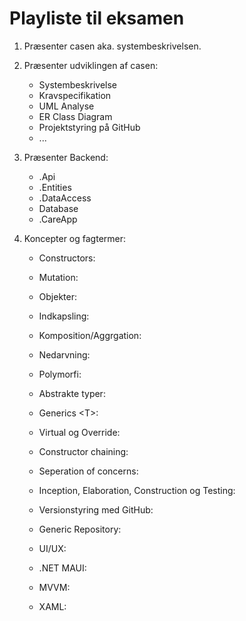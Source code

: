 # Playliste til eksamen

01. Præsenter casen aka. systembeskrivelsen.

00. Præsenter udviklingen af casen:
    - Systembeskrivelse
    - Kravspecifikation
    - UML Analyse
    - ER Class Diagram
    - Projektstyring på GitHub
    - ...
    
00. Præsenter Backend:
    - .Api
    - .Entities
    - .DataAccess
    - Database
    - .CareApp

00. Koncepter og fagtermer:
    - Constructors: 

    - Mutation: 

    - Objekter:

    - Indkapsling: 
      
    - Komposition/Aggrgation: 
      
    - Nedarvning:

    - Polymorfi: 
      
    - Abstrakte typer:
      
    - Generics <<T>T>:
      
    - Virtual og Override:
      
    - Constructor chaining:
      
    - Seperation of concerns:
      
    - Inception, Elaboration, Construction og Testing:
      
    - Versionstyring med GitHub: 
      
    - Generic Repository:
      
    - UI/UX:
    
    - .NET MAUI:
      
    - MVVM:
      
    - XAML:
          